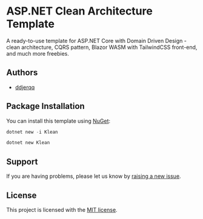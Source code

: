 # ASP.NET Clean Architecture Template

A ready-to-use template for ASP.NET Core with Domain Driven Design - clean architecture, 
CQRS pattern, Blazor WASM with TailwindCSS front-end, and much more freebies.

## Authors

- [ddjerqq](https://github.com/ddjerqq)

## Package Installation

You can install this template using [NuGet](https://www.nuget.org/packages/klean):

```powershell
dotnet new -i Klean
```

```powershell
dotnet new Klean
```

## Support

If you are having problems, please let us know by [raising a new issue](https://github.com/NikolayIT/ASP.NET-Core-Template/issues).

## License

This project is licensed with the [MIT license](LICENSE).
